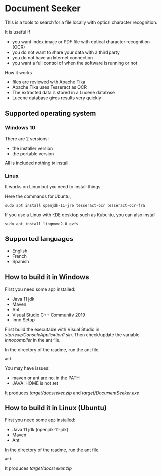 # Document Seeker

This is a tools to search for a file locally with optical character recognition.

It is useful if
* you want index image or PDF file with optical character recognition (OCR)
* you do not want to share your data with a third party
* you do not have an Internet connection
* you want a full control of when the software is running or not

How it works
* files are reviewed with Apache Tika
* Apache Tika uses Tesseract as OCR
* The extracted data is stored in a Lucene database
* Lucene database gives results very quickly

## Supported operating system

### Windows 10

There are 2 versions:
* the installer version
* the portable version

All is included nothing to install.

### Linux

It works on Linux but you need to install things.

Here the commands for Ubuntu,

    sudo apt install openjdk-11-jre tesseract-ocr tesseract-ocr-fra
    
If you use a Linux with KDE desktop such as Kubuntu, you can also install

    sudo apt install libgnome2-0 gvfs


## Supported languages

* English
* French
* Spanish

## How to build it in Windows

First you need some app installed:
* Java 11 jdk
* Maven
* Ant
* Visual Studio C++ Community 2019
* Inno Setup

First build the executable with Visual Studio in *startexe/ConsoleApplication1.sln*.
Then check/update the variable *innocompiler* in the ant file.

In the directory of the readme, run the ant file.

    ant

You may have issues:
* maven or ant are not in the PATH
* JAVA_HOME is not set

It produces *target/docseeker.zip* and *target/DocumentSeeker.exe*

## How to build it in Linux (Ubuntu)

First you need some app installed:
* Java 11 jdk (openjdk-11-jdk)
* Maven
* Ant

In the directory of the readme, run the ant file.

    ant

It produces *target/docseeker.zip*
